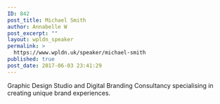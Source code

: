 ```yaml
---
ID: 842
post_title: Michael Smith
author: Annabelle W
post_excerpt: ""
layout: wpldn_speaker
permalink: >
  https://www.wpldn.uk/speaker/michael-smith
published: true
post_date: 2017-06-03 23:41:29
---
```

Graphic Design Studio and Digital Branding Consultancy specialising in creating unique brand experiences.